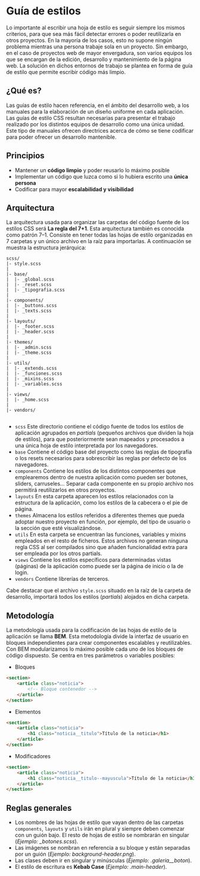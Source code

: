 # Guía de estilos

Lo importante al escribir una hoja de estilo es seguir siempre los mismos criterios, para que sea más fácil detectar errores o poder reutilizarla en otros proyectos. En la mayoría de los casos, esto no supone ningún problema mientras una persona trabaje sola en un proyecto. Sin embargo, en el caso de proyectos web de mayor envergadura, son varios equipos los que se encargan de la edición, desarrollo y mantenimiento de la página web. La solución en dichos entornos de trabajo se plantea en forma de guía de estilo que permite escribir código más limpio.

## ¿Qué es?

Las guías de estilo hacen referencia, en el ámbito del desarrollo web, a los manuales para la elaboración de un diseño uniforme en cada aplicación. Las guías de estilo CSS resultan necesarias para presentar el trabajo realizado por los distintos equipos de desarrollo como una única unidad. Este tipo de manuales ofrecen directrices acerca de cómo se tiene codificar para poder ofrecer un desarrollo mantenible.

## Principios

-	Mantener un **código limpio** y poder reusarlo lo máximo posible
-	Implementar un código que luzca como si lo hubiera escrito una **única persona**
-	Codificar para mayor **escalabilidad y visibilidad**

## Arquitectura

La arquitectura usada para organizar las carpetas del código fuente de los estilos CSS será **La regla del 7+1**. Esta arquitectura también es conocida como patrón 7–1. Consiste en tener todas las hojas de estilo organizadas en 7 carpetas y un único archivo en la raíz para importarlas. A continuación se muestra la estructura jerárquica:

```
scss/				
|- style.scss			
|
|- base/			
|  |- _global.scss 
|  |- _reset.scss 
|  |- _tipografia.scss 
|  
|- components/			
|  |- _buttons.scss 
|  |- _texts.scss 
|  
|- layouts/			
|  |- _footer.scss 
|  |- _header.scss 
|  
|- themes/			
|  |- _admin.scss 
|  |- _theme.scss 
|  
|- utils/			
|  |- _extends.scss 
|  |- _funciones.scss 
|  |- _mixins.scss 
|  |- _variables.scss 
|  
|- views/			
|  |- _home.scss 
|  
|- vendors/ 
 
```

-	`scss`  Este directorio contiene el código fuente de todos los estilos de aplicación agrupados en *partials* (pequeños archivos que dividen la hoja de estilos), para que posteriormente sean mapeados y procesados a una única hoja de estilo interpretada por los navegadores.
-	`base`  Contiene el código base del proyecto como las reglas de tipografía o los resets necesarios para sobrescribir las reglas por defecto de los navegadores.
-	`components`  Contiene los estilos de los distintos componentes que emplearemos dentro de nuestra aplicación como pueden ser botones,  sliders, carruseles… 
Separar cada componente en su propio archivo nos permitirá reutilizarlos en otros proyectos.
-	`layouts`  En esta carpeta aparecen los estilos relacionados con la estructura de la aplicación, como los estilos de la cabecera o el pie de página.
-	`themes`  Almacena los estilos referidos a diferentes themes que pueda adoptar nuestro proyecto en función, por ejemplo, del tipo de usuario o la sección que esté visualizándose. 
-	`utils`  En esta carpeta se encuentran las funciones, variables y mixins empleados en el resto de ficheros. Estos archivos no generan ninguna regla CSS al ser compilados sino que añaden funcionalidad extra para ser empleada por los otros partials.
-	`views`  Contiene los estilos específicos para determinadas vistas (páginas) de la aplicación como puede ser la página de inicio o la de login.
-	`vendors`  Contiene librerías de terceros.

Cabe destacar que el archivo `style.scss` situado en la raíz de la carpeta de desarrollo, importará todos los estilos (*partials*) alojados en dicha carpeta.

## Metodología

La metodología usada para la codificación de las hojas de estilo de la aplicación se llama **BEM**. Esta metodología divide la interfaz de usuario en bloques independientes para crear componentes escalables y reutilizables. Con BEM modularizamos lo máximo posible cada uno de los bloques de código dispuesto. Se centra en tres parámetros o variables posibles: 

-	Bloques
```html
<section>
	<article class="noticia"> 
		<!-- Bloque contenedor -->
	</article>
</section>
```
-	Elementos
```html
<section>
	<article class="noticia"> 
		<h1 class="noticia__titulo">Título de la noticia</h1>
	</article>
</section>
```
-	Modificadores
```html
<section>
	<article class="noticia"> 
		<h1 class="noticia__titulo--mayuscula">Título de la noticia</h1>
	</article>
</section>
```

## Reglas generales

-	Los nombres de las hojas de estilo que vayan dentro de las carpetas `components`, `layouts` y `utils` irán en plural y siempre deben comenzar con un guión bajo. El resto de hojas de estilo se nombrarán en singular (*Ejemplo: _botones.scss*).
-	Las imágenes se nombran en referencia a su bloque y están separadas por un guión (*Ejemplo: background-header.png*).
-	Las clases deben ir en singular y minúsculas (*Ejemplo: .galeria__boton*).
-	El estilo de escritura es **Kebab Case** (*Ejemplo: .main-header*).




